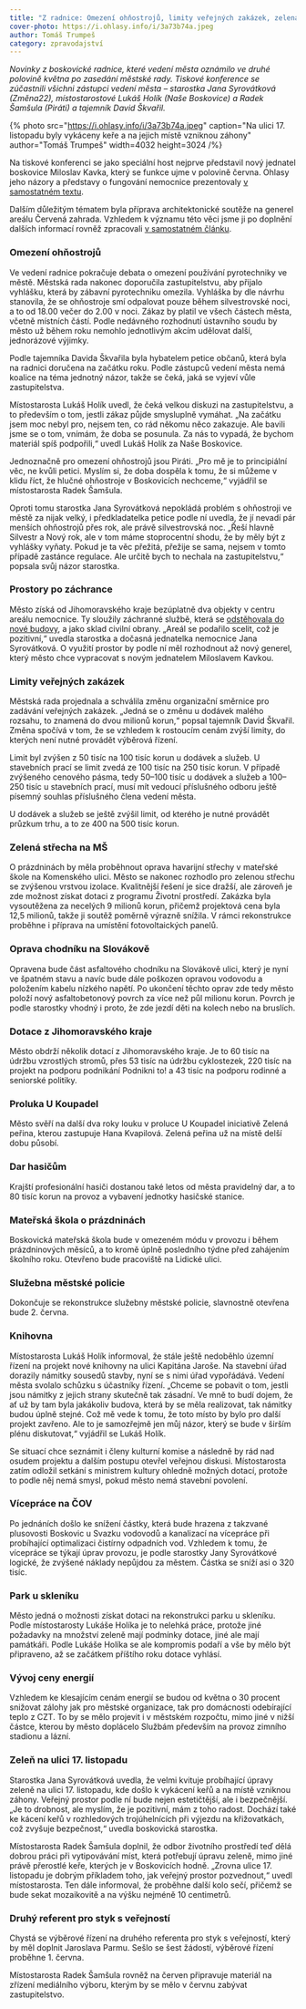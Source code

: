 ```yaml
---
title: "Z radnice: Omezení ohňostrojů, limity veřejných zakázek, zelená střecha na školce"
cover-photo: https://i.ohlasy.info/i/3a73b74a.jpeg
author: Tomáš Trumpeš
category: zpravodajství
---
```


*Novinky z boskovické radnice, které vedení města oznámilo ve druhé polovině května po zasedání městské rady. Tiskové konference se zúčastnili všichni zástupci vedení města – starostka Jana Syrovátková (Změna22), místostarostové Lukáš Holík (Naše Boskovice) a Radek Šamšula (Piráti) a tajemník David Škvařil.*

{% photo src="https://i.ohlasy.info/i/3a73b74a.jpeg" caption="Na ulici 17. listopadu byly vykáceny keře a na jejich místě vzniknou záhony" author="Tomáš Trumpeš" width=4032 height=3024 /%}

Na tiskové konferenci se jako speciální host nejprve představil nový jednatel boskovice Miloslav Kavka, který se funkce ujme v polovině června. Ohlasy jeho názory a představy o fungování nemocnice prezentovaly [v samostatném textu](https://ohlasy.info/clanky/2023/05/kavka.html).

Dalším důležitým tématem byla příprava architektonické soutěže na generel areálu Červená zahrada. Vzhledem k významu této věci jsme ji po doplnění dalších informací rovněž zpracovali [v samostatném článku](https://ohlasy.info/clanky/2023/05/soutez-cervenka.html).

### Omezení ohňostrojů

Ve vedení radnice pokračuje debata o omezení používání pyrotechniky ve městě. Městská rada nakonec doporučila zastupitelstvu, aby přijalo vyhlášku, která by zábavní pyrotechniku omezila. Vyhláška by dle návrhu stanovila, že se ohňostroje smí odpalovat pouze během silvestrovské noci, a to od 18.00 večer do 2.00 v noci. Zákaz by platil ve všech částech města, včetně místních částí. Podle nedávného rozhodnutí ústavního soudu by město už během roku nemohlo jednotlivým akcím udělovat další, jednorázové výjimky. 

Podle tajemníka Davida Škvařila byla hybatelem petice občanů, která byla na radnici doručena na začátku roku. Podle zástupců vedení města nemá koalice na téma jednotný názor, takže se čeká, jaká se vyjeví vůle zastupitelstva.

Místostarosta Lukáš Holík uvedl, že čeká velkou diskuzi na zastupitelstvu, a to především o tom, jestli zákaz půjde smysluplně vymáhat. „Na začátku jsem moc nebyl pro, nejsem ten, co rád někomu něco zakazuje. Ale bavili jsme se o tom, vnímám, že doba se posunula. Za nás to vypadá, že bychom materiál spíš podpořili,“ uvedl Lukáš Holík za Naše Boskovice.

Jednoznačně pro omezení ohňostrojů jsou Piráti. „Pro mě je to principiální věc, ne kvůli petici. Myslím si, že doba dospěla k tomu, že si můžeme v klidu říct, že hlučné ohňostroje v Boskovicích nechceme,“ vyjádřil se místostarosta Radek Šamšula.

Oproti tomu starostka Jana Syrovátková nepokládá problém s ohňostroji ve městě za nijak velký, i předkladatelka petice podle ní uvedla, že jí nevadí pár menších ohňostrojů přes rok, ale právě silvestrovská noc. „Řeší hlavně Silvestr a Nový rok, ale v tom máme stoprocentní shodu, že by měly být z vyhlášky vyňaty. Pokud je ta věc přežitá, přežije se sama, nejsem v tomto případě zastánce regulace. Ale určitě bych to nechala na zastupitelstvu,“ popsala svůj názor starostka.

### Prostory po záchrance

Město získá od Jihomoravského kraje bezúplatně dva objekty v centru areálu nemocnice. Ty sloužily záchranné službě, která se [odstěhovala do nové budovy](https://ohlasy.info/clanky/2023/03/nova-zachranka.html), a jako sklad civilní obrany. „Areál se podařilo scelit, což je pozitivní,“ uvedla starostka a dočasná jednatelka nemocnice Jana Syrovátková. O využití prostor by podle ní měl rozhodnout až nový generel, který město chce vypracovat s novým jednatelem Miloslavem Kavkou. 

### Limity veřejných zakázek

Městská rada projednala a schválila změnu organizační směrnice pro zadávání veřejných zakázek. „Jedná se o změnu u dodávek malého rozsahu, to znamená do dvou milionů korun,“ popsal tajemník David Škvařil. Změna spočívá v tom, že se vzhledem k rostoucím cenám zvýší limity, do kterých není nutné provádět výběrová řízení.

Limit byl zvýšen z 50 tisíc na 100 tisíc korun u dodávek a služeb. U stavebních prací se limit zvedá ze 100 tisíc na 250 tisíc korun. V případě zvýšeného cenového pásma, tedy 50–100 tisíc u dodávek a služeb a 100–250 tisíc u stavebních prací, musí mít vedoucí příslušného odboru ještě písemný souhlas příslušného člena vedení města.

U dodávek a služeb se ještě zvýšil limit, od kterého je nutné provádět průzkum trhu, a to ze 400 na 500 tisíc korun.

### Zelená střecha na MŠ

O prázdninách by měla proběhnout oprava havarijní střechy v mateřské škole na Komenského ulici. Město se nakonec rozhodlo pro zelenou střechu se zvýšenou vrstvou izolace. Kvalitnější řešení je sice dražší, ale zároveň je zde možnost získat dotaci z programu Životní prostředí. Zakázka byla vysoutěžena za necelých 9 milionů korun, přičemž projektová cena byla 12,5 milionů, takže ji soutěž poměrně výrazně snížila. V rámci rekonstrukce proběhne i příprava na umístění fotovoltaických panelů.

### Oprava chodníku na Slovákově

Opravena bude část asfaltového chodníku na Slovákově ulici, který je nyní ve špatném stavu a navíc bude dále poškozen opravou vodovodu a položením kabelu nízkého napětí. Po ukončení těchto oprav zde tedy město položí nový asfaltobetonový povrch za více než půl milionu korun. Povrch je podle starostky vhodný i proto, že zde jezdí děti na kolech nebo na bruslích.

### Dotace z Jihomoravského kraje

Město obdrží několik dotací z Jihomoravského kraje. Je to 60 tisíc na údržbu vzrostlých stromů, přes 53 tisíc na údržbu cyklostezek, 220 tisíc na projekt na podporu podnikání Podnikni to! a 43 tisíc na podporu rodinné a seniorské politiky.

### Proluka U Koupadel

Město svěří na další dva roky louku v proluce U Koupadel iniciativě Zelená peřina, kterou zastupuje Hana Kvapilová. Zelená peřina už na místě delší dobu působí.

### Dar hasičům

Krajští profesionální hasiči dostanou také letos od města pravidelný dar, a to 80 tisíc korun na provoz a vybavení jednotky hasičské stanice.

### Mateřská škola o prázdninách

Boskovická mateřská škola bude v omezeném módu v provozu i během prázdninových měsíců, a to kromě úplně posledního týdne před zahájením školního roku. Otevřeno bude pracoviště na Lidické ulici.

### Služebna městské policie

Dokončuje se rekonstrukce služebny městské policie, slavnostně otevřena bude 2. června.

### Knihovna

Místostarosta Lukáš Holík informoval, že stále ještě nedoběhlo územní řízení na projekt nové knihovny na ulici Kapitána Jaroše. Na stavební úřad dorazily námitky sousedů stavby, nyní se s nimi úřad vypořádává. Vedení města svolalo schůzku s účastníky řízení. „Chceme se pobavit o tom, jestli jsou námitky z jejich strany skutečně tak zásadní. Ve mně to budí dojem, že ať už by tam byla jakákoliv budova, která by se měla realizovat, tak námitky budou úplně stejné. Což mě vede k tomu, že toto místo by bylo pro další projekt zavřeno. Ale to je samozřejmě jen můj názor, který se bude v širším plénu diskutovat,“ vyjádřil se Lukáš Holík.

Se situací chce seznámit i členy kulturní komise a následně by rád nad osudem projektu a dalším postupu otevřel veřejnou diskusi. Místostarosta zatím odložil setkání s ministrem kultury ohledně možných dotací, protože to podle něj nemá smysl, pokud město nemá stavební povolení.

### Vícepráce na ČOV

Po jednáních došlo ke snížení částky, která bude hrazena z takzvané plusovosti Boskovic u Svazku vodovodů a kanalizací na vícepráce při probíhající optimalizaci čistírny odpadních vod. Vzhledem k tomu, že vícepráce se týkají úprav provozu, je podle starostky Jany Syrovátkové logické, že zvýšené náklady nepůjdou za městem. Částka se sníží asi o 320 tisíc.

### Park u skleníku

Město jedná o možnosti získat dotaci na rekonstrukci parku u skleníku. Podle místostarosty Lukáše Holíka je to nelehká práce, protože jiné požadavky na množství zeleně mají podmínky dotace, jiné ale mají památkáři. Podle Lukáše Holíka se ale kompromis podaří a vše by mělo být připraveno, až se začátkem příštího roku dotace vyhlásí.

### Vývoj ceny energií

Vzhledem ke klesajícím cenám energií se budou od května o 30 procent snižovat zálohy jak pro městské organizace, tak pro domácnosti odebírající teplo z CZT. To by se mělo projevit i v městském rozpočtu, mimo jiné v nižší částce, kterou by město doplácelo Službám především na provoz zimního stadionu a lázní.

### Zeleň na ulici 17. listopadu

Starostka Jana Syrovátková uvedla, že velmi kvituje probíhající úpravy zeleně na ulici 17. listopadu, kde došlo k vykácení keřů a na místě vzniknou záhony. Veřejný prostor podle ní bude nejen estetičtější, ale i bezpečnější. „Je to drobnost, ale myslím, že je pozitivní, mám z toho radost. Dochází také ke kácení keřů v rozhledových trojúhelnících při výjezdu na křižovatkách, což zvyšuje bezpečnost,“ uvedla boskovická starostka. 

Místostarosta Radek Šamšula doplnil, že odbor životního prostředí teď dělá dobrou práci při vytipovávání míst, která potřebují úpravu zeleně, mimo jiné právě přerostlé keře, kterých je v Boskovicích hodně. „Zrovna ulice 17. listopadu je dobrým příkladem toho, jak veřejný prostor pozvednout,“ uvedl místostarosta. Ten dále informoval, že proběhne další kolo sečí, přičemž se bude sekat mozaikovitě a na výšku nejméně 10 centimetrů.

### Druhý referent pro styk s veřejností

Chystá se výběrové řízení na druhého referenta pro styk s veřejností, který by měl doplnit Jaroslava Parmu. Sešlo se šest žádostí, výběrové řízení proběhne 1. června. 

Místostarosta Radek Šamšula rovněž na červen připravuje materiál na zřízení mediálního výboru, kterým by se mělo v červnu zabývat zastupitelstvo.